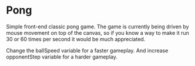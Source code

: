 # Pong
Simple front-end classic pong game.
The game is currently being driven by mouse movement on top of the canvas,
so if you know a way to make it run 30 or 60 times per second it would be much appreciated.

Change the ballSpeed variable for a faster gameplay.
And increase opponentStep variable for a harder gameplay.
